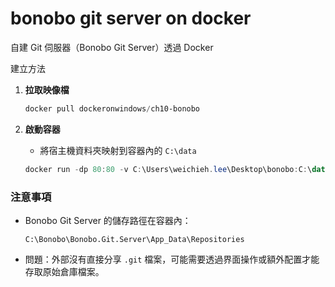 # bonobo git server on docker

自建 Git 伺服器（Bonobo Git Server）透過 Docker

建立方法

1. **拉取映像檔**
    
    ```powershell
    docker pull dockeronwindows/ch10-bonobo
    ```
    
2. **啟動容器**
    - 將宿主機資料夾映射到容器內的 `C:\data`
    
    ```powershell
    docker run -dp 80:80 -v C:\Users\weichieh.lee\Desktop\bonobo:C:\data dockeronwindows/ch10-bonobo
    ```
    

### 注意事項

- Bonobo Git Server 的儲存路徑在容器內：
    
    ```
    C:\Bonobo\Bonobo.Git.Server\App_Data\Repositories
    ```
    
- 問題：外部沒有直接分享 `.git` 檔案，可能需要透過界面操作或額外配置才能存取原始倉庫檔案。